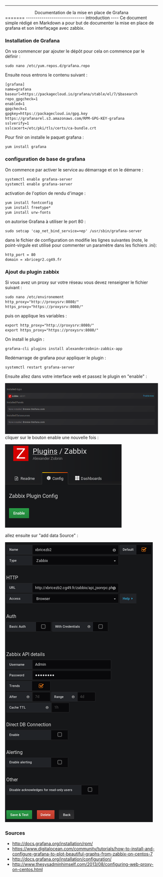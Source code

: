 --------------------------------------------------
<center>Documentation de la mise en place de Grafana</center>
=======
------------------------------
introduction
----
Ce document simple rédigé en Markdown a pour but de documenter la mise en place de grafana et son interfaçage avec zabbix.


### Installation de Grafana
  On va commencer par ajouter le dépôt pour cela on commence par le définir :

    sudo nano /etc/yum.repos.d/grafana.repo

Ensuite nous entrons le contenu suivant :

    [grafana]
    name=grafana
    baseurl=https://packagecloud.io/grafana/stable/el/7/$basearch
    repo_gpgcheck=1
    enabled=1
    gpgcheck=1
    gpgkey=https://packagecloud.io/gpg.key https://grafanarel.s3.amazonaws.com/RPM-GPG-KEY-grafana
    sslverify=1
    sslcacert=/etc/pki/tls/certs/ca-bundle.crt

Pour finir on installe le paquet grafana :

    yum install grafana

### configuration de base de grafana

On commence par activer le service au démarrage et on le démarre :

    systemctl enable grafana-server
    systemctl enable grafana-server

activation de l'option de rendu d'image :

    yum install fontconfig
    yum install freetype*
    yum install urw-fonts

on autorise Grafana à utiliser le port 80 :

    sudo setcap 'cap_net_bind_service=+ep' /usr/sbin/grafana-server

dans le fichier de configuration on modifie les lignes suivantes (note, le point-virgule est utilisé pour commenter un paramètre dans les fichiers .ini):

    http_port = 80
    domain = xbricegr2.cg49.fr

### Ajout du plugin zabbix
Si vous avez un proxy sur votre réseau vous devez renseigner le fichier suivant :

    sudo nano /etc/environement
    http_proxy="http://proxysrv:8080/"
    https_proxy="https://proxysrv:8080/"

puis on applique les variables :

    export http_proxy="http://proxysrv:8080/"
    export https_proxy="https://proxysrv:8080/"

On install le plugin :

    grafana-cli plugins install alexanderzobnin-zabbix-app

Redémarrage de grafana pour appliquer le plugin :

    systemctl restart grafana-server

Ensuite allez dans votre interface web et passez le plugin en "enable" :

![étape 1 activation](/image/enable_zabbix_1.png)
cliquer sur le bouton enable une nouvelle fois :

![étape 2 activation](/image/enable_zabbix_2.png)


allez ensuite sur "add data Source" :

![creation du watcher](/image/creation_watcher.png)

### Sources

* http://docs.grafana.org/installation/rpm/
* https://www.digitalocean.com/community/tutorials/how-to-install-and-configure-grafana-to-plot-beautiful-graphs-from-zabbix-on-centos-7
* http://docs.grafana.org/installation/configuration/
* http://www.thesysadminhimself.com/2013/08/configuring-web-proxy-on-centos.html
